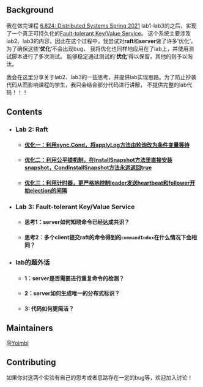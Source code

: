 ## Background
我在做完课程 [6.824: Distributed Systems Spring 2021](http://nil.csail.mit.edu/6.824/2021/) lab1-lab3的之后，实现了一个真正可持久化的[Fault-tolerant Key/Value Service](https://github.com/chong-chonga/FaultTolerantKVService)。
这个系统主要涉及lab2、lab3的内容，因此在这个过程中，我尝试对**raft**和**server**做了许多’优化‘。为了确保这些’**优化**‘不会出现bug， 我将优化也同样地应用在了lab上，并使用测试脚本进行了多次测试。
能够稳定通过测试的’**优化**‘得以保留，其他的则予以淘汰。

我会在这里分享关于lab2、lab3的一些思考，并提供lab实现思路。为了防止抄袭代码从而影响课程的学生，我只会结合部分代码进行讲解，
不提供完整的lab代码！！！

## Contents
- ### Lab 2: Raft
  - #### [优化一：利用sync.Cond，将applyLog方法由轮询改为条件变量等待](https://github.com/chong-chonga/6.824labs-note-Spring2021/blob/master/note/raft.md#raft%E5%BA%94%E8%AF%A5%E6%80%8E%E6%A0%B7%E5%90%91%E4%B8%8A%E5%B1%82%E7%9A%84service%E5%8F%91%E9%80%81log)
  - #### [优化二：利用公平锁机制，在InstallSnapshot方法里直接安装snapshot，CondInstallSnapshot方法永远返回true](https://github.com/chong-chonga/6.824labs-note-Spring2021/blob/master/note/raft.md#%E4%B8%BA%E4%BB%80%E4%B9%88%E9%9C%80%E8%A6%81condinstallsnapshot)
  - #### [优化三：利用计时器，更严格地控制leader发送heartbeat和follower开始election的间隔](https://github.com/chong-chonga/6.824labs-note-Spring2021/blob/master/note/raft.md#%E8%B0%88%E8%B0%88leader%E5%8F%91%E9%80%81heartbeat%E7%9A%84%E4%BC%98%E5%8C%96)
- ### Lab 3: Fault-tolerant Key/Value Service
  - #### 思考1：server如何知晓命令已经达成共识？
  - #### 思考2：多个client提交raft的命令得到的`commandIndex`在什么情况下会相同？
- ### lab的题外话
  - #### 1：server是否需要进行重复命令的检测？
  - #### 2：server如何生成唯一的分布式标识？
  - #### 3: 代码如何更简洁？

## Maintainers
[@Yoimbi](https://github.com/chong-chonga)

## Contributing
如果你对这两个实验有自己的思考或者思路存在一定的bug等，欢迎加入讨论！
